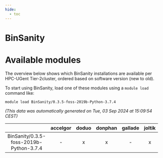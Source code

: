 ```yaml
---
hide:
  - toc
---
```


BinSanity
=========

# Available modules


The overview below shows which BinSanity installations are available per HPC-UGent Tier-2cluster, ordered based on software version (new to old).

To start using BinSanity, load one of these modules using a `module load` command like:

```shell
module load BinSanity/0.3.5-foss-2019b-Python-3.7.4
```

*(This data was automatically generated on Tue, 03 Sep 2024 at 15:09:54 CEST)*  

| |accelgor|doduo|donphan|gallade|joltik|shinx|skitty|
| :---: | :---: | :---: | :---: | :---: | :---: | :---: | :---: |
|BinSanity/0.3.5-foss-2019b-Python-3.7.4|-|x|x|-|x|-|x|

